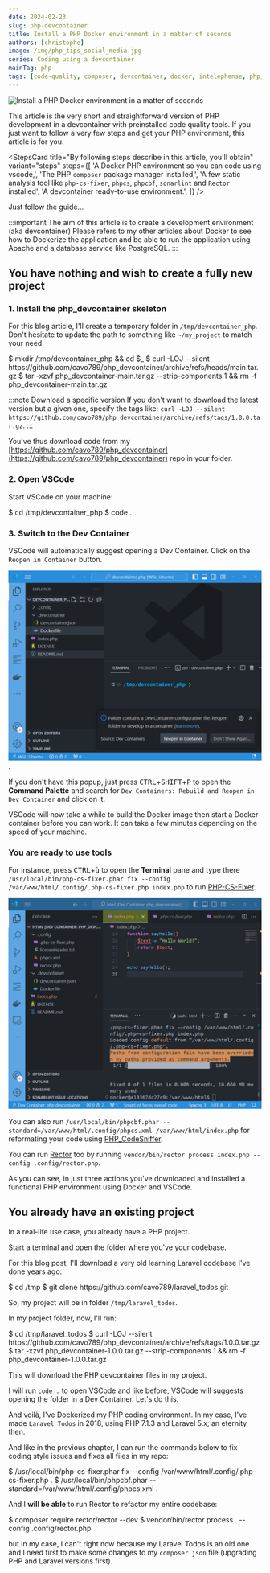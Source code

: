 ```yaml
---
date: 2024-02-23
slug: php-devcontainer
title: Install a PHP Docker environment in a matter of seconds
authors: [christophe]
image: /img/php_tips_social_media.jpg
series: Coding using a devcontainer
mainTag: php
tags: [code-quality, composer, devcontainer, docker, intelephense, php, php-cs-fixer, phpcs, phpcbf, rectorphp, sonarlint, vscode]
---
```

![Install a PHP Docker environment in a matter of seconds](/img/php_tips_banner.jpg)

This article is the very short and straightforward version of <Link to="/blog/vscode-devcontainer">PHP development in a devcontainer with preinstalled code quality tools</Link>. If you just want to follow a very few steps and get your PHP environment, this article is for you.

<StepsCard
  title="By following steps describe in this article, you'll obtain"
  variant="steps"
  steps={[
    'A Docker PHP environment so you can code using vscode,',
    'The PHP `composer` package manager installed,',
    'A few static analysis tool like `php-cs-fixer`, `phpcs`, `phpcbf`, `sonarlint` and `Rector` installed',
    'A devcontainer ready-to-use environment.',
  ]}
/>

Just follow the guide...

:::important The aim of this article is to create a development environment (aka devcontainer)
Please refers to my other articles about <Link to="/blog/tags/docker">Docker</Link> to see how to Dockerize the application and be able to run the application using <Link to="/blog/tags/apache">Apache</Link> and a database service like <Link to="/blog/tags/postgresql">PostgreSQL</Link>.
:::

<!-- truncate -->

## You have nothing and wish to create a fully new project

### 1. Install the php_devcontainer skeleton

For this blog article, I'll create a temporary folder in `/tmp/devcontainer_php`. Don't hesitate to update the path to something like `~/my_project` to match your need.

<Terminal>
$ mkdir /tmp/devcontainer_php && cd $_
$ curl -LOJ --silent https://github.com/cavo789/php_devcontainer/archive/refs/heads/main.tar.gz
$ tar -xzvf php_devcontainer-main.tar.gz --strip-components 1 && rm -f php_devcontainer-main.tar.gz
</Terminal>

:::note Download a specific version
If you don't want to download the latest version but a given one, specify the tags like: `curl -LOJ --silent https://github.com/cavo789/php_devcontainer/archive/refs/tags/1.0.0.tar.gz`.
:::

You've thus download code from my [https://github.com/cavo789/php_devcontainer](https://github.com/cavo789/php_devcontainer) repo in your folder.

### 2. Open VSCode

Start VSCode on your machine:

<Terminal>
$ cd /tmp/devcontainer_php
$ code .
</Terminal>

### 3. Switch to the Dev Container

VSCode will automatically suggest opening a Dev Container. Click on the `Reopen in Container` button.

![VSCode automatically suggest opening a Dev Container](./images/vscode_starting.png).

If you don't have this popup, just press <kbd>CTRL</kbd>+<kbd>SHIFT</kbd>+<kbd>P</kbd> to open the **Command Palette** and search for `Dev Containers: Rebuild and Reopen in Dev Container` and click on it.

VSCode will now take a while to build the Docker image then start a Docker container before you can work. It can take a few minutes depending on the speed of your machine.

### You are ready to use tools

For instance, press <kbd>CTRL</kbd>+<kbd>ù</kbd> to open the **Terminal** pane and type there `/usr/local/bin/php-cs-fixer.phar fix --config /var/www/html/.config/.php-cs-fixer.php index.php` to run [PHP-CS-Fixer](https://github.com/PHP-CS-Fixer/PHP-CS-Fixer).

![PHP-CS-Fixer](./images/php-cs-fixer.png)

You can also run `/usr/local/bin/phpcbf.phar --standard=/var/www/html/.config/phpcs.xml /var/www/html/index.php` for reformating your code using [PHP_CodeSniffer](https://github.com/squizlabs/PHP_CodeSniffer).

You can run [Rector](https://github.com/rectorphp/rector) too by running `vendor/bin/rector process index.php --config .config/rector.php`.

As you can see, in just three actions you've downloaded and installed a functional PHP environment using Docker and VSCode.

## You already have an existing project

In a real-life use case, you already have a PHP project.

Start a terminal and open the folder where you've your codebase.

For this blog post, I'll download a very old learning Laravel codebase I've done years ago:

<Terminal>
$ cd /tmp
$ git clone https://github.com/cavo789/laravel_todos.git
</Terminal>

So, my project will be in folder `/tmp/laravel_todos`.

In my project folder, now, I'll run:

<Terminal>
$ cd /tmp/laravel_todos
$ curl -LOJ --silent https://github.com/cavo789/php_devcontainer/archive/refs/tags/1.0.0.tar.gz
$ tar -xzvf php_devcontainer-1.0.0.tar.gz --strip-components 1 && rm -f php_devcontainer-1.0.0.tar.gz
</Terminal>

This will download the PHP devcontainer files in my project.

I will run `code .` to open VSCode and like before, VSCode will suggests opening the folder in a Dev Container. Let's do this.

And voilà, I've Dockerized my PHP coding environment. In my case, I've made `Laravel Todos` in 2018, using PHP 7.1.3 and Laravel 5.x; an eternity then.

And like in the previous chapter, I can run the commands below to fix coding style issues and fixes all files in my repo:

<Terminal>
$ /usr/local/bin/php-cs-fixer.phar fix --config /var/www/html/.config/.php-cs-fixer.php .
$ /usr/local/bin/phpcbf.phar --standard=/var/www/html/.config/phpcs.xml .
</Terminal>

And I **will be able** to run Rector to refactor my entire codebase:

<Terminal>
$ composer require rector/rector --dev
$ vendor/bin/rector process . --config .config/rector.php
</Terminal>

but in my case, I can't right now because my Laravel Todos is an old one and I need first to make some changes to my `composer.json` file (upgrading PHP and Laravel versions first).
